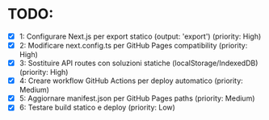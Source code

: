 # TODO:

- [x] 1: Configurare Next.js per export statico (output: 'export') (priority: High)
- [x] 2: Modificare next.config.ts per GitHub Pages compatibility (priority: High)
- [x] 3: Sostituire API routes con soluzioni statiche (localStorage/IndexedDB) (priority: High)
- [x] 4: Creare workflow GitHub Actions per deploy automatico (priority: Medium)
- [x] 5: Aggiornare manifest.json per GitHub Pages paths (priority: Medium)
- [x] 6: Testare build statico e deploy (priority: Low)
